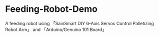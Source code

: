 # Feeding-Robot-Demo
A feeding robot using 「SainSmart DIY 6-Axis Servos Control Palletizing Robot Arm」 and 「Arduino/Genuino 101 Board」
